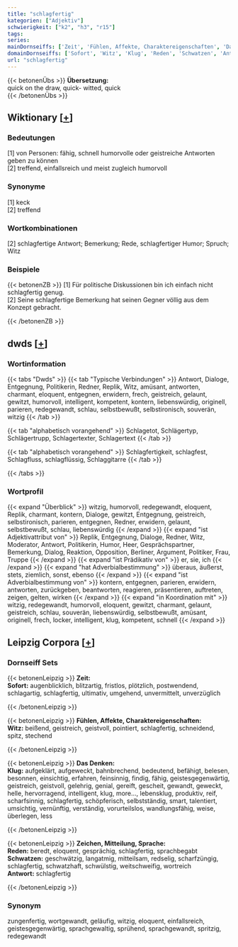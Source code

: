 ```yaml
---
title: "schlagfertig"
kategorien: ["Adjektiv"]
schwierigkeit: ["k2", "h3", "r15"]
tags:
series:
mainDornseiffs: ['Zeit', 'Fühlen, Affekte, Charaktereigenschaften', 'Das Denken', 'Zeichen, Mitteilung, Sprache']
domainDornseiffs: ['Sofort', 'Witz', 'Klug', 'Reden', 'Schwatzen', 'Antwort']
url: "schlagfertig"
---
```


{{< betonenÜbs >}}
**Übersetzung:**  
quick on the draw, quick- witted, quick  
{{< /betonenÜbs >}}

## Wiktionary [[+](https://de.wiktionary.org/wiki/schlagfertig)]

### Bedeutungen
[1] von Personen: fähig, schnell humorvolle oder geistreiche Antworten geben zu können  
[2] treffend, einfallsreich und meist zugleich humorvoll  

### Synonyme
[1] keck  
[2] treffend  

### Wortkombinationen
[2] schlagfertige Antwort; Bemerkung; Rede, schlagfertiger Humor; Spruch; Witz  

### Beispiele
{{< betonenZB >}}
[1] Für politische Diskussionen bin ich einfach nicht schlagfertig genug.  
[2] Seine schlagfertige Bemerkung hat seinen Gegner völlig aus dem Konzept gebracht.  

{{< /betonenZB >}}


## dwds [[+](https://www.dwds.de/wb/schlagfertig)]

### Wortinformation
{{< tabs "Dwds" >}}
{{< tab "Typische Verbindungen" >}}
Antwort, Dialoge, Entgegnung, Politikerin, Redner, Replik, Witz, amüsant, antworten, charmant, eloquent, entgegnen, erwidern, frech, geistreich, gelaunt, gewitzt, humorvoll, intelligent, kompetent, kontern, liebenswürdig, originell, parieren, redegewandt, schlau, selbstbewußt, selbstironisch, souverän, witzig
{{< /tab >}}

{{< tab "alphabetisch vorangehend" >}}
Schlagetot, Schlägertyp, Schlägertrupp, Schlagertexter, Schlagertext
{{< /tab >}}

{{< tab "alphabetisch vorangehend" >}}
Schlagfertigkeit, schlagfest, Schlagfluss, schlagflüssig, Schlaggitarre
{{< /tab >}}

{{< /tabs >}}

### Wortprofil
{{< expand "Überblick" >}} witzig, humorvoll, redegewandt, eloquent, Replik, charmant, kontern, Dialoge, gewitzt, Entgegnung, geistreich, selbstironisch, parieren, entgegnen, Redner, erwidern, gelaunt, selbstbewußt, schlau, liebenswürdig {{< /expand >}}
{{< expand "ist Adjektivattribut von" >}} Replik, Entgegnung, Dialoge, Redner, Witz, Moderator, Antwort, Politikerin, Humor, Heer, Gesprächspartner, Bemerkung, Dialog, Reaktion, Opposition, Berliner, Argument, Politiker, Frau, Truppe {{< /expand >}}
{{< expand "ist Prädikativ von" >}} er, sie, ich {{< /expand >}}
{{< expand "hat Adverbialbestimmung" >}} überaus, äußerst, stets, ziemlich, sonst, ebenso {{< /expand >}}
{{< expand "ist Adverbialbestimmung von" >}} kontern, entgegnen, parieren, erwidern, antworten, zurückgeben, beantworten, reagieren, präsentieren, auftreten, zeigen, gelten, wirken {{< /expand >}}
{{< expand "in Koordination mit" >}} witzig, redegewandt, humorvoll, eloquent, gewitzt, charmant, gelaunt, geistreich, schlau, souverän, liebenswürdig, selbstbewußt, amüsant, originell, frech, locker, intelligent, klug, kompetent, schnell {{< /expand >}}

## Leipzig Corpora [[+](https://corpora.uni-leipzig.de/en/res?word=schlagfertig&corpusId=deu_newscrawl-public_2018)]

### Dornseiff Sets
{{< betonenLeipzig >}}
**Zeit:**  
**Sofort:** augenblicklich, blitzartig, fristlos, plötzlich, postwendend, schlagartig, schlagfertig, ultimativ, umgehend, unvermittelt, unverzüglich  

{{< /betonenLeipzig >}}


{{< betonenLeipzig >}}
**Fühlen, Affekte, Charaktereigenschaften:**  
**Witz:** beißend, geistreich, geistvoll, pointiert, schlagfertig, schneidend, spitz, stechend  

{{< /betonenLeipzig >}}


{{< betonenLeipzig >}}
**Das Denken:**  
**Klug:** aufgeklärt, aufgeweckt, bahnbrechend, bedeutend, befähigt, belesen, besonnen, einsichtig, erfahren, feinsinnig, findig, fähig, geistesgegenwärtig, geistreich, geistvoll, gelehrig, genial, gereift, gescheit, gewandt, geweckt, helle, hervorragend, intelligent, klug, more..., lebensklug, produktiv, reif, scharfsinnig, schlagfertig, schöpferisch, selbstständig, smart, talentiert, umsichtig, vernünftig, verständig, vorurteilslos, wandlungsfähig, weise, überlegen, less  

{{< /betonenLeipzig >}}


{{< betonenLeipzig >}}
**Zeichen, Mitteilung, Sprache:**  
**Reden:** beredt, eloquent, gesprächig, schlagfertig, sprachbegabt  
**Schwatzen:** geschwätzig, langatmig, mitteilsam, redselig, scharfzüngig, schlagfertig, schwatzhaft, schwülstig, weitschweifig, wortreich  
**Antwort:** schlagfertig  

{{< /betonenLeipzig >}}

### Synonym
zungenfertig, wortgewandt, geläufig, witzig, eloquent, einfallsreich, geistesgegenwärtig, sprachgewaltig, sprühend, sprachgewandt, spritzig, redegewandt

